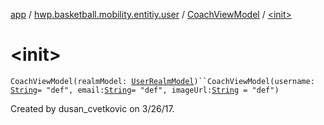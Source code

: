 [app](../../index.md) / [hwp.basketball.mobility.entitiy.user](../index.md) / [CoachViewModel](index.md) / [&lt;init&gt;](.)

# &lt;init&gt;

`CoachViewModel(realmModel: `[`UserRealmModel`](../-user-realm-model/index.md)`)``CoachViewModel(username: `[`String`](https://kotlinlang.org/api/latest/jvm/stdlib/kotlin/-string/index.html)` = "def", email: `[`String`](https://kotlinlang.org/api/latest/jvm/stdlib/kotlin/-string/index.html)` = "def", imageUrl: `[`String`](https://kotlinlang.org/api/latest/jvm/stdlib/kotlin/-string/index.html)` = "def")`

Created by dusan_cvetkovic on 3/26/17.

